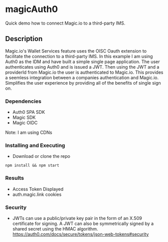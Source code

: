 # magicAuth0
Quick demo how to connect Magic.io to a third-party IMS.

## Description
Magic.io's Wallet Services feature uses the OISC Oauth extension to facilitate the connection to a third-party IMS. In this example I am using Auth0 as the IDM and have built a simple single page application. The user authenticates using Auth0 and is issued a JWT. Then using the JWT and a providerId from Magic.io the user is authenticated to Magic.io. This provides a seemless integration between a companies authentication and Magic.io. Simplifies the user experience by providing all of the benefits of single sign on.

### Dependencies

* Auth0 SPA SDK
* Magic SDK
* Magic OIDC

Note: I am using CDNs

### Installing and Executing 

* Download or clone the repo
```
npm install && npm start
````
### Results

* Access Token Displayed
* auth.magic.link cookies

### Security

*  JWTs can use a public/private key pair in the form of an X.509 certificate for signing. A JWT can also be symmetrically signed by a shared secret using the HMAC algorithm. https://auth0.com/docs/secure/tokens/json-web-tokens#security